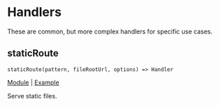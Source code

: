 # Handlers

These are common, but more complex handlers for specific use cases.

## staticRoute

`staticRoute(pattern, fileRootUrl, options) => Handler`

[Module](../packages/route-deno/static_route.ts) |
[Example](../packages/examples/static_route.ts)

Serve static files.
